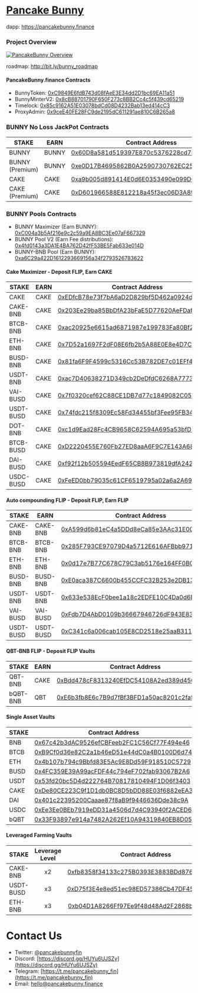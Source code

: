 # [Pancake Bunny](https://pancakebunny.finance)
dapp: https://pancakebunny.finance

### Project Overview
[![PancakeBunny Overview](http://img.youtube.com/vi/xPUI9Eku4pE/default.jpg)](https://youtu.be/xPUI9Eku4pE)

roadmap: http://bit.ly/bunny_roadmap

#### PancakeBunny.finance Contracts
- BunnyToken: [0xC9849E6fdB743d08fAeE3E34dd2D1bc69EA11a51](https://bscscan.com/address/0xC9849E6fdB743d08fAeE3E34dd2D1bc69EA11a51)
- BunnyMinterV2: [0x8cB88701790F650F273c8BB2Cc4c5f439cd65219](https://bscscan.com/address/0x8cb88701790f650f273c8bb2cc4c5f439cd65219)
- Timelock: [0x85c9162A51E03078bdCd08D4232Bab13ed414cC3](https://bscscan.com/address/0x85c9162A51E03078bdCd08D4232Bab13ed414cC3)
- ProxyAdmin: [0x9ceE40FE28FC9de2195dC611291ae810C6B265a8](https://bscscan.com/address/0x9ceE40FE28FC9de2195dC611291ae810C6B265a8)

### BUNNY No Loss JackPot Contracts
| STAKE     | EARN |     Contract Address |
|------|-----|--------------|
| BUNNY | BUNNY | [0x60D8a581d519397E870c5376228cd7E7aBBC243B](https://bscscan.com/address/0x60D8a581d519397E870c5376228cd7E7aBBC243B)|
| BUNNY (Premium) | BUNNY | [0xe0D17B4695862B0A2590730762EC25ee562B2CA4](https://bscscan.com/address/0xe0D17B4695862B0A2590730762EC25ee562B2CA4)|
| CAKE | CAKE | [0xa9b005d891414E0d6E0353490e099D0CA4C778Fc](https://bscscan.com/address/0xa9b005d891414E0d6E0353490e099D0CA4C778Fc)|
| CAKE (Premium)| CAKE | [0xD601966588E812218a45f3ec06D3A89602348183](https://bscscan.com/address/0xD601966588E812218a45f3ec06D3A89602348183)|


### BUNNY Pools Contracts
- BUNNY Maximizer (Earn BUNNY): [0xC004a3b5Af216e9c2c59a9EA8BC3Ee07aF667329](https://bscscan.com/address/0xC004a3b5Af216e9c2c59a9EA8BC3Ee07aF667329)
- BUNNY Pool V2 (Earn Fee distributions): [0x4fd0143a3DA1E4BA762D42fF53BE5Fab633e014D](https://bscscan.com/address/0x4fd0143a3DA1E4BA762D42fF53BE5Fab633e014D)
- BUNNY-BNB Pool (Earn BUNNY): [0xa6C29a422D1612293669156a34f2793526783622](https://bscscan.com/address/0xa6C29a422D1612293669156a34f2793526783622)

#### Cake Maximizer - Deposit FLIP, Earn CAKE
| STAKE     | EARN |     Contract Address |
|------|-----|--------------|
| CAKE | CAKE | [0xEDfcB78e73f7bA6aD2D829bf5D462a0924da28eD](https://bscscan.com/address/0xEDfcB78e73f7bA6aD2D829bf5D462a0924da28eD)|
| CAKE-BNB | CAKE | [0x203Ee29ba85BbDfA23bFaE5D77620AeFDaf92cB1](https://bscscan.com/address/0x203Ee29ba85BbDfA23bFaE5D77620AeFDaf92cB1)|
| BTCB-BNB | CAKE | [0xac20925e6615ad6871987e199783Fa80Bf24EB39](https://bscscan.com/address/0xac20925e6615ad6871987e199783Fa80Bf24EB39)|
| ETH-BNB | CAKE | [0x7D52a1697F2dF08E6fb2b5A88E0E8e4D7C11a921](https://bscscan.com/address/0x7D52a1697F2dF08E6fb2b5A88E0E8e4D7C11a921)|
| BUSD-BNB | CAKE | [0x81fa6F9F4599c5316Cc53B782DE7c01EFf4f9551](https://bscscan.com/address/0x81fa6F9F4599c5316Cc53B782DE7c01EFf4f9551)|
| USDT-BNB | CAKE | [0xac7D40638271D349cb2DeDfdC6268A77738403Fa](https://bscscan.com/address/0xac7D40638271D349cb2DeDfdC6268A77738403Fa)|
| VAI-BUSD | CAKE | [0x7f0320cef62C88CE1DB7d77c1849082C053E2344](https://bscscan.com/address/0x7f0320cef62C88CE1DB7d77c1849082C053E2344)|
| USDT-BUSD | CAKE | [0x74fdc215f8309Ec58Fd34455bf3Fee95FB3416dD](https://bscscan.com/address/0x74fdc215f8309Ec58Fd34455bf3Fee95FB3416dD)|
| DOT-BNB | CAKE | [0xc1d9Ead28Fc4CB9658C62594A695a53bfD306f77](https://bscscan.com/address/0xc1d9Ead28Fc4CB9658C62594A695a53bfD306f77)|
| BTCB-BUSD | CAKE | [0xD2220455E760Fb27ED8aaA6F9C7E143A687BB0aD](https://bscscan.com/address/0xD2220455E760Fb27ED8aaA6F9C7E143A687BB0aD)|
| DAI-BUSD | CAKE | [0xf92f12b505594EedF65CB8B973819dfA242c61D7](https://bscscan.com/address/0xf92f12b505594EedF65CB8B973819dfA242c61D7)|
| USDC-BUSD | CAKE | [0xFeED0bb79035c61CF6519795a02a6a2A69A11aAC](https://bscscan.com/address/0xFeED0bb79035c61CF6519795a02a6a2A69A11aAC)|

#### Auto compounding FLIP - Deposit FLIP, Earn FLIP
| STAKE | EARN |     Contract Address |
|------|-----|--------------|
| CAKE-BNB | CAKE-BNB | [0xA599d6b81eC4a5DDd8eCa85e3AAc31E006aF00AA](https://bscscan.com/address/0xA599d6b81eC4a5DDd8eCa85e3AAc31E006aF00AA)|
| BTCB-BNB | BTCB-BNB | [0x285F793CE97079D4a5712E616AFBbb971Dbf1f1f](https://bscscan.com/address/0x285F793CE97079D4a5712E616AFBbb971Dbf1f1f)|
| ETH-BNB | ETH-BNB | [0x0d17e7B77C678C79C3ab5176e164FF0BCceb8EAa](https://bscscan.com/address/0x0d17e7B77C678C79C3ab5176e164FF0BCceb8EAa)|
| BUSD-BNB | BUSD-BNB | [0xE0aca387C6600b455CCFC32B253e2DB13b71ca62](https://bscscan.com/address/0xE0aca387C6600b455CCFC32B253e2DB13b71ca62)|
| USDT-BNB | USDT-BNB | [0x633e538EcF0bee1a18c2EDFE10C4Da0d6E71e77B](https://bscscan.com/address/0x633e538EcF0bee1a18c2EDFE10C4Da0d6E71e77B)|
| VAI-BUSD | VAI-BUSD | [0xFdb7D4AbD0109b36667946726dF943E83570286C](https://bscscan.com/address/0xFdb7D4AbD0109b36667946726dF943E83570286C)|
| USDT-BUSD | USDT-BUSD | [0xC341c6a006cab105E8CD2518e25aaB311Cb22FF6](https://bscscan.com/address/0xC341c6a006cab105E8CD2518e25aaB311Cb22FF6)|

#### QBT-BNB FLIP - Deposit FLIP Vaults
| STAKE | EARN |     Contract Address |
|------|-----|--------------|
| QBT-BNB | CAKE | [0xBdd478cF8313240EfDC54108A2ed389d450cD702](https://bscscan.com/address/0xBdd478cF8313240EfDC54108A2ed389d450cD702)|
| bQBT-BNB | QBT | [0xE6b3fb8E6c7B9d7fBf3BFD1a50ac8201c2fa5a8F](https://bscscan.com/address/0xE6b3fb8E6c7B9d7fBf3BFD1a50ac8201c2fa5a8F)|

#### Single Asset Vaults
| STAKE |     Contract Address |
|------|--------------|
| BNB | [0x67c42b3dAC9526efCBFeeb2FC1C56Cf77F494e46](https://bscscan.com/address/0x67c42b3dAC9526efCBFeeb2FC1C56Cf77F494e46)|
| BTCB | [0xB9Cf0d36e82C2a1b46eD51e44dC0a4B0100D6d74](https://bscscan.com/address/0xB9Cf0d36e82C2a1b46eD51e44dC0a4B0100D6d74)|
| ETH | [0x4b107b794c9Bbfd83E5Ac9E8Dd59F918510C5729](https://bscscan.com/address/0x4b107b794c9Bbfd83E5Ac9E8Dd59F918510C5729)|
| BUSD | [0x4FC359E39A99acFDF44c794eF702fab93067B2A6](https://bscscan.com/address/0x4FC359E39A99acFDF44c794eF702fab93067B2A6)|
| USDT | [0x53fd20bc5D4d222764B70817810494F1D06f3403](https://bscscan.com/address/0x53fd20bc5D4d222764B70817810494F1D06f3403)|
| CAKE | [0xDe80CE223C9f1D1db0BC8D5bDD88E03f6882eEA3](https://bscscan.com/address/0xDe80CE223C9f1D1db0BC8D5bDD88E03f6882eEA3)|
| DAI | [0x401c22395200Caaae87f8aB9f9446636Dde38c9A](https://bscscan.com/address/0x401c22395200Caaae87f8aB9f9446636Dde38c9A)|
| USDC | [0xEe3Ee0BEb7919eDD31a4506d7d4C93940f2ACED6](https://bscscan.com/address/0xEe3Ee0BEb7919eDD31a4506d7d4C93940f2ACED6)|
| bQBT | [0x33F93897e914a7482A262Ef10A94319840EB8D05](https://bscscan.com/address/0x33F93897e914a7482A262Ef10A94319840EB8D05)|

#### Leveraged Farming Vaults
| STAKE     |   Leverage Level  | Contract Address |
|:----------|:-----------------:|:----------------:|
| CAKE-BNB  |   x2   | [0xfb8358f34133c275B0393E3883BDd8764Cb610DE](https://bscscan.com/address/0xfb8358f34133c275B0393E3883BDd8764Cb610DE)|
| USDT-BUSD |   x3   | [0xD75f3E4e8ed51ec98ED57386Cb47DF457308Ad08](https://bscscan.com/address/0xD75f3E4e8ed51ec98ED57386Cb47DF457308Ad08)|
| ETH-BNB   |   x3   | [0xb04D1A8266Ff97Ee9f48d48Ad2F2868b77F1C668](https://bscscan.com/address/0xb04D1A8266Ff97Ee9f48d48Ad2F2868b77F1C668)|



# Contact Us
- Twitter: [@pancakebunnyfin](https://twitter.com/pancakebunnyfin)
- Discord: [https://discord.gg/HUYu6UJSZy](https://discord.gg/HUYu6UJSZy)
- Telegram: [https://t.me/pancakebunny_fin](https://t.me/pancakebunny_fin)
- Email: [hello@pancakebunny.finance](mailto:hello@pancakebunny.finance)
